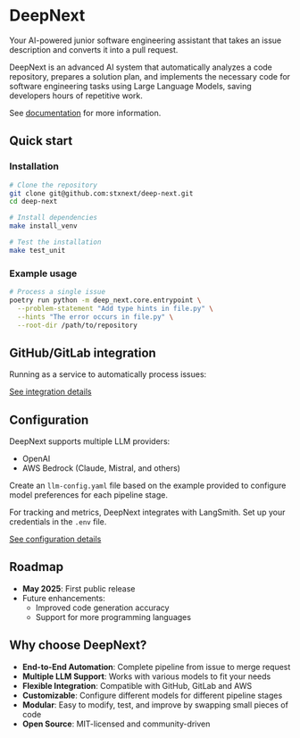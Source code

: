 # DeepNext

Your AI-powered junior software engineering assistant that takes an issue description and converts it into a pull request.

DeepNext is an advanced AI system that automatically analyzes a code repository, prepares a solution plan, and implements the necessary code for software engineering tasks using Large Language Models, saving developers hours of repetitive work.

See [documentation](https://stxnext.github.io/deep-next/) for more information.

## Quick start

### Installation

```bash
# Clone the repository
git clone git@github.com:stxnext/deep-next.git
cd deep-next

# Install dependencies
make install_venv

# Test the installation
make test_unit
```

### Example usage

```bash
# Process a single issue
poetry run python -m deep_next.core.entrypoint \
  --problem-statement "Add type hints in file.py" \
  --hints "The error occurs in file.py" \
  --root-dir /path/to/repository
```

## GitHub/GitLab integration

Running as a service to automatically process issues:

[See integration details](https://stxnext.github.io/deep-next/integration.html)

## Configuration

DeepNext supports multiple LLM providers:
- OpenAI
- AWS Bedrock (Claude, Mistral, and others)

Create an `llm-config.yaml` file based on the example provided to configure model preferences for each pipeline stage.

For tracking and metrics, DeepNext integrates with LangSmith. Set up your credentials in the `.env` file.

[See configuration details](https://stxnext.github.io/deep-next/configuration.html)

## Roadmap

- **May 2025**: First public release
- Future enhancements:
  - Improved code generation accuracy
  - Support for more programming languages

## Why choose DeepNext?

- **End-to-End Automation**: Complete pipeline from issue to merge request
- **Multiple LLM Support**: Works with various models to fit your needs
- **Flexible Integration**: Compatible with GitHub, GitLab and AWS
- **Customizable**: Configure different models for different pipeline stages
- **Modular**: Easy to modify, test, and improve by swapping small pieces of code
- **Open Source**: MIT-licensed and community-driven
